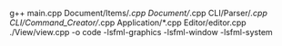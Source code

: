 g++ main.cpp Document/Items/*.cpp Document/*.cpp CLI/Parser/*.cpp CLI/Command_Creator/*.cpp Application/*.cpp Editor/editor.cpp ./View/view.cpp -o code -lsfml-graphics -lsfml-window -lsfml-system
